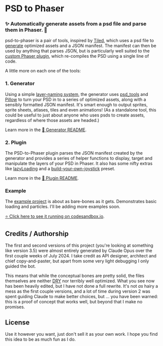 # PSD to Phaser

### ✨ Automatically generate assets from a psd file and parse them in Phaser. 👾

psd-to-phaser is a pair of tools, inspired by [Tiled](https://www.mapeditor.org/), which uses a psd file to [generate](#1-generator) optimized assets and a JSON manifest. The manifest can then be used by anything that parses JSON, but is particularly well suited to the [custom Phaser plugin](#2-plugin), which re-compiles the PSD using a single line of code. 

A little more on each one of the tools:

### 1. Generator

Using a simple [layer-naming system](/generator/README.md#layer-naming), the generator uses  [psd_tools](https://pypi.org/project/psd-tools/) and [Pillow](https://pypi.org/project/pillow/) to turn your PSD in to a series of optimized assets, along with a sensibly formatted JSON manifest. It's smart enough to output sprites, sprite sheets, atlases, tiles and even animations! (As a standalone tool, this could be useful to just about anyone who uses psds to create assets, regardless of where those assets are headed.)

Learn more in the [📄 Generator README](./generator/README.md).

### 2. Plugin

The PSD-to-Phaser plugin parses the JSON manifest created by the generator and provides a series of helper functions to display, target and manipulate the layers of your PSD in Phaser. It also has some nifty extras like [lazyLoading](/plugin/README.md#lazyload) and a [build-your-own-joystick](/plugin/README.md#joystick-sprite-zone-key) preset.

Learn more in the [📄 Plugin README](./plugin/README.md).

### Example

The [example project](/example/README.md) is about as bare-bones as it gets. Demonstrates basic loading and particles.  I'll be adding more examples soon. 

[⭐️ Click here to see it running on codesandbox.io](https://codesandbox.io/p/github/laffan/psd-to-phaser-example-1/).



## Credits / Authorship

The first and second versions of this project (you're looking at something like version 3.5) were almost entirely generated by Claude Opus over the first couple weeks of July 2024. I take credit as API designer, architect and chief copy-and-paster, but apart from some very light debugging I only guided the bot.

This means that while the conceptual bones are pretty solid, the files themselves are neither [DRY](https://en.wikipedia.org/wiki/Don%27t_repeat_yourself) nor terribly well optimized.  What you see now has been heavily edited, but I have not done a full rewrite.  It's not _as_ hairy a mess as the first couple versions, and a lot of time during version 2 was spent guiding Claude to make better choices, but ... you have been warned: this is a proof of concept that works well, but beyond that I make no promises.

## License

Use it however you want, just don't sell it as your own work. I hope you find this idea to be as much fun as I do.
